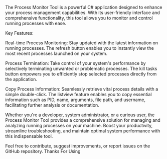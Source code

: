 The Process Monitor Tool is a powerful C# application designed to enhance your process management capabilities. With its user-friendly interface and comprehensive functionality, this tool allows you to monitor and control running processes with ease.

Key Features:

Real-time Process Monitoring: Stay updated with the latest information on running processes. The refresh button enables you to instantly view the most recent processes launched on your system.

Process Termination: Take control of your system's performance by selectively terminating unwanted or problematic processes. The kill tasks button empowers you to efficiently stop selected processes directly from the application.

Copy Process Information: Seamlessly retrieve vital process details with a simple double-click. The listview feature enables you to copy essential information such as PID, name, arguments, file path, and username, facilitating further analysis or documentation.

Whether you're a developer, system administrator, or a curious user, the Process Monitor Tool provides a comprehensive solution for managing and analyzing running processes on your machine. Boost your productivity, streamline troubleshooting, and maintain optimal system performance with this indispensable tool.


Feel free to contribute, suggest improvements, or report issues on the GitHub repository. Thanks For Using 
